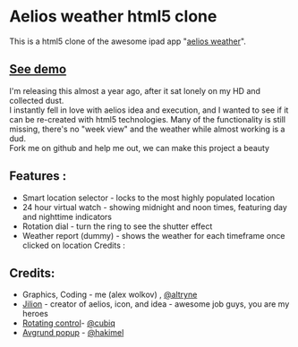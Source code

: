 Aelios weather html5 clone
==========================

This is a html5 clone of the awesome ipad app "[aelios weather](http://aeliosapp.com)".

[See demo](http://alexw.me/aelios)
--------

I'm releasing this almost a year ago, after it sat lonely on my HD and collected dust.   
I instantly fell in love with aelios idea and execution, and I wanted to see if it can be re-created with html5 technologies. Many of the functionality is still missing, there's no "week view" and the weather while almost working is a dud.   
Fork me on github and help me out, we can make this project a beauty 

Features :
--------
*   Smart location selector - locks to the most highly populated location
*   24 hour virtual watch - showing midnight and noon times, featuring day and nighttime indicators
*   Rotation dial - turn the ring to see the shutter effect
*   Weather report (dummy) - shows the weather for each timeframe once clicked on location Credits : 

Credits:
--------
*   Graphics, Coding - me (alex wolkov) , [@altryne](http://twitter.com/altryne)
*   [Jilion](http://jilion.com/) - creator of aelios, icon, and idea - awesome job guys, you are my heroes
*   [Rotating control](http://cubiq.org/rotating-wheel-for-your-iphone-webapps)- [@cubiq](http://twitter.com/cubiq)
*   [Avgrund popup](http://lab.hakim.se/avgrund/) - [@hakimel](http://twitter.com/cubiq)
